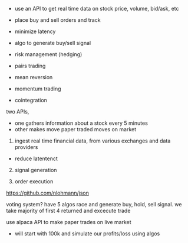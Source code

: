 - use an API to get real time data on stock price, volume, bid/ask, etc
- place buy and sell orders and track 
- minimize latency
- algo to generate buy/sell signal
- risk management (hedging)

- pairs trading
- mean reversion
- momentum trading
- cointegration

two APIs,
- one gathers information about a stock every 5 minutes
- other makes move paper traded moves on market 

1. ingest real time financial data, from various exchanges and data providers
  - reduce latentenct

2. signal generation

3. order execution

https://github.com/nlohmann/json

voting system? have 5 algos race and generate buy, hold, sell signal. 
we take majority of first 4 returned and excecute trade

use alpaca API to make paper trades on live market
- will start with 100k and simulate our profits/loss using algos
